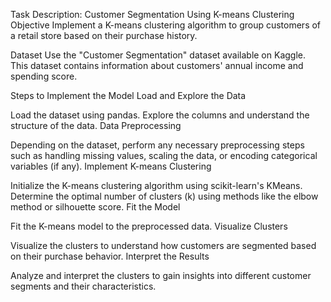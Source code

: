 Task Description: Customer Segmentation Using K-means Clustering
Objective
Implement a K-means clustering algorithm to group customers of a retail store based on their purchase history.

Dataset
Use the "Customer Segmentation" dataset available on Kaggle. This dataset contains information about customers' annual income and spending score.

Steps to Implement the Model
Load and Explore the Data

Load the dataset using pandas.
Explore the columns and understand the structure of the data.
Data Preprocessing

Depending on the dataset, perform any necessary preprocessing steps such as handling missing values, scaling the data, or encoding categorical variables (if any).
Implement K-means Clustering

Initialize the K-means clustering algorithm using scikit-learn's KMeans.
Determine the optimal number of clusters (k) using methods like the elbow method or silhouette score.
Fit the Model

Fit the K-means model to the preprocessed data.
Visualize Clusters

Visualize the clusters to understand how customers are segmented based on their purchase behavior.
Interpret the Results

Analyze and interpret the clusters to gain insights into different customer segments and their characteristics.
